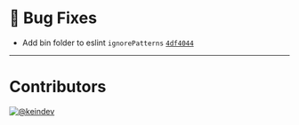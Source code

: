 # :bug: Bug Fixes

- Add bin folder to eslint `ignorePatterns` [`4df4044`](https://github.com/tagproject/ts-package-shared-config/commit/4df4044eb4033f9d998b0c6c4f97e02f292682cc)

---

# Contributors

[![@keindev](https://avatars.githubusercontent.com/u/4527292?v=4&s=40)](https://github.com/keindev)
